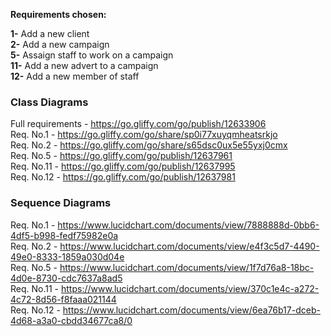 **Requirements chosen:**  

**1-** Add a new client  
**2-** Add a new campaign  
**5-** Assaign staff to work on a campaign  
**11-** Add a new advert to a campaign  
**12-** Add a new member of staff  

### Class Diagrams

Full requirements - https://go.gliffy.com/go/publish/12633906  
Req. No.1 - https://go.gliffy.com/go/share/sp0i77xuyqmheatsrkjo  
Req. No.2 - https://go.gliffy.com/go/share/s65dsc0ux5e55yxj0cmx  
Req. No.5 - https://go.gliffy.com/go/publish/12637961  
Req. No.11 - https://go.gliffy.com/go/publish/12637995  
Req. No.12 - https://go.gliffy.com/go/publish/12637981

### Sequence Diagrams

Req. No.1 - https://www.lucidchart.com/documents/view/7888888d-0bb6-4df5-b998-fedf75982e0a  
Req. No.2 - https://www.lucidchart.com/documents/view/e4f3c5d7-4490-49e0-8333-1859a030d04e  
Req. No.5 - https://www.lucidchart.com/documents/view/1f7d76a8-18bc-4d0e-8730-cdc7637a8ad5  
Req. No.11 - https://www.lucidchart.com/documents/view/370c1e4c-a272-4c72-8d56-f8faaa021144  
Req. No.12 - https://www.lucidchart.com/documents/view/6ea76b17-dceb-4d68-a3a0-cbdd34677ca8/0
